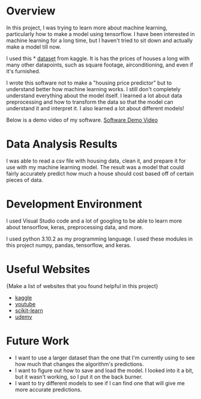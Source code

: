 # Overview

In this project, I was trying to learn more about machine learning, particularly how to make a model using tensorflow. I have been interested in machine learning for a long time, but I haven't tried to sit down and actually make a model till now. 

I used this * [dataset](https://www.kaggle.com/datasets/yasserh/housing-prices-dataset) from kaggle. It is has the prices of houses a long with many other datapoints, such as square footage, airconditioning, and even if it's furnished. 

I wrote this software not to make a "housing price predictor" but to understand better how machine learning works. I still don't completely understand everything about the model itself. I learned a lot about data preprocessing and how to transform the data so that the model can understand it and interpret it. I also learned a lot about different models!

Below is a demo video of my software.
[Software Demo Video](https://youtu.be/_Bro66K5Fns)

# Data Analysis Results

I was able to read a csv file with housing data, clean it, and prepare it for use with my machine learning model. The result was a model that could fairly accurately predict how much a house should cost based off of certain pieces of data.

# Development Environment

I used Visual Studio code and a lot of googling to be able to learn more about tensorflow, keras, preprocessing data, and more. 

I used python 3.10.2 as my programming language. I used these modules in this project numpy, pandas, tensorflow, and keras.

# Useful Websites

{Make a list of websites that you found helpful in this project}
* [kaggle](https://www.kaggle.com/)
* [youtube](https://www.youtube.com/)
* [scikit-learn](https://scikit-learn.org/stable/index.html)
* [udemy](https://www.udemy.com/)

# Future Work

* I want to use a larger dataset than the one that I'm currently using to see how much that changes the algorithm's predictions.
* I want to figure out how to save and load the model. I looked into it a bit, but it wasn't working, so I put it on the back burner.
* I want to try different models to see if I can find one that will give me more accurate predictions.